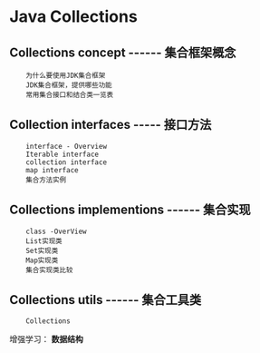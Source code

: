 # Java Collections  

## Collections concept  ------ 集合框架概念

		为什么要使用JDK集合框架
		JDK集合框架，提供哪些功能
		常用集合接口和结合类一览表

## Collection interfaces   ----- 接口方法  

		interface - Overview
		Iterable interface
		collection interface
		map interface
		集合方法实例

## Collections implementions   ------  集合实现

		class -OverView
		List实现类
		Set实现类
		Map实现类
		集合实现类比较

## Collections utils   ------  集合工具类

		Collections


增强学习： **数据结构**







